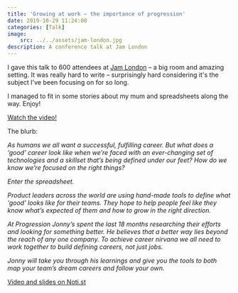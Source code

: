 ```yaml
---
title: 'Growing at work – the importance of progression'
date: 2019-10-29 11:24:00
categories: [Talk]
image:
    src: ../../assets/jam-london.jpg
description: A conference talk at Jam London
---
```


I gave this talk to 600 attendees at [Jam London](https://www.makingjam.io) – a big room and amazing setting. It was really hard to write – surprisingly hard considering it's the subject I've been focusing on for so long.

I managed to fit in some stories about my mum and spreadsheets along the way. Enjoy!

[Watch the video!](https://noti.st/jonnyburch/nP3fEK/growing-at-work-the-importance-of-progression)

The blurb:

_As humans we all want a successful, fulfilling career. But what does a ‘good’ career look like when we’re faced with an ever-changing set of technologies and a skillset that’s being defined under our feet? How do we know we’re focused on the right things?_

_Enter the spreadsheet._

_Product leaders across the world are using hand-made tools to define what ‘good’ looks like for their teams. They hope to help people feel like they know what’s expected of them and how to grow in the right direction._

_At Progression Jonny’s spent the last 18 months researching their efforts and looking for something better. He believes that a better way lies beyond the reach of any one company. To achieve career nirvana we all need to work together to build defining careers, not just jobs._

_Jonny will take you through his learnings and give you the tools to both map your team’s dream careers and follow your own._

[Video and slides on Noti.st](https://noti.st/jonnyburch/nP3fEK/growing-at-work-the-importance-of-progression)
